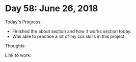 # Day 58: June 26, 2018

Today's Progress: 
- Finished the about section and how it works section today.
- Was able to practice a lot of my css skills in this project.

Thoughts: 

Link to work: 
